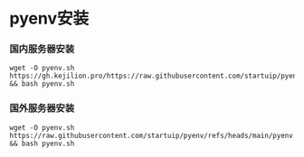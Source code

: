 # pyenv安装
### 国内服务器安装
```shell
wget -O pyenv.sh https://gh.kejilion.pro/https://raw.githubusercontent.com/startuip/pyenv/refs/heads/main/pyenv.sh && bash pyenv.sh
```
### 国外服务器安装
```shell
wget -O pyenv.sh https://raw.githubusercontent.com/startuip/pyenv/refs/heads/main/pyenv.sh && bash pyenv.sh
```
